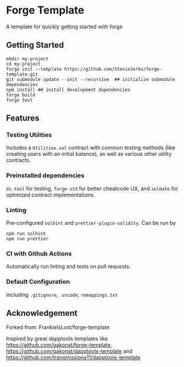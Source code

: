 # Forge Template

A template for quickly getting started with forge

## Getting Started

```
mkdir my-project
cd my-project
forge init --template https://github.com/StevieJerbs/forge-template.git
git submodule update --init --recursive  ## initialize submodule dependencies
npm install ## install development dependencies
forge build
forge test
```

## Features

### Testing Utilities

Includes a `Utilities.sol` contract with common testing methods (like creating users with an initial balance), as well as various other utility contracts.

### Preinstalled dependencies

`ds-test` for testing, `forge-std` for better cheatcode UX, and `solmate` for optimized contract implementations.  

### Linting

Pre-configured `solhint` and `prettier-plugin-solidity`. Can be run by

```
npm run solhint
npm run prettier
```

### CI with Github Actions

Automatically run linting and tests on pull requests.

### Default Configuration

Including `.gitignore`, `.vscode`, `remappings.txt`

## Acknowledgement

Forked from: FrankieIsLost/forge-template

Inspired by great dapptools templates like https://github.com/gakonst/forge-template, https://github.com/gakonst/dapptools-template and https://github.com/transmissions11/dapptools-template
